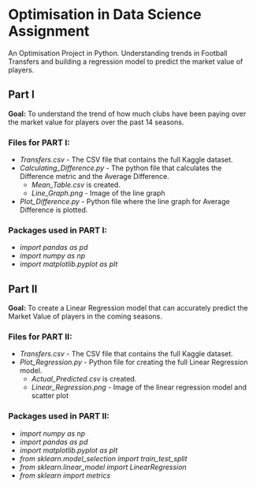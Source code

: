 # Optimisation in Data Science Assignment
An Optimisation Project in Python. Understanding trends in Football Transfers and building a regression model to predict the market value of players.

## Part I 
**Goal:** To understand the trend of how much clubs have been paying over the market value for players over the past 14 seasons.

### Files for PART I:
- _Transfers.csv_ - The CSV file that contains the full Kaggle dataset.
- _Calculating_Difference.py_ - The python file that calculates the Difference metric and the Average Difference.
  - _Mean_Table.csv_ is created.
  - _Line_Graph.png_ - Image of the line graph
- _Plot_Difference.py_ - Python file where the line graph for Average Difference is plotted.

### Packages used in PART I:
- _import pandas as pd_
- _import numpy as np_
- _import matplotlib.pyplot as plt_

## Part II
**Goal:** To create a Linear Regression model that can accurately predict the Market Value of players in the coming seasons.

### Files for PART II:
- _Transfers.csv_ - The CSV file that contains the full Kaggle dataset.
- _Plot_Regression.py_ - Python file for creating the full Linear Regression model.
  - _Actual_Predicted.csv_ is created.
  - _Linear_Regression.png_ - Image of the linear regression model and scatter plot

### Packages used in PART II:
- _import numpy as np_
- _import pandas as pd_
- _import matplotlib.pyplot as plt_
- _from sklearn.model_selection import train_test_split_
- _from sklearn.linear_model import LinearRegression_
- _from sklearn import metrics_
